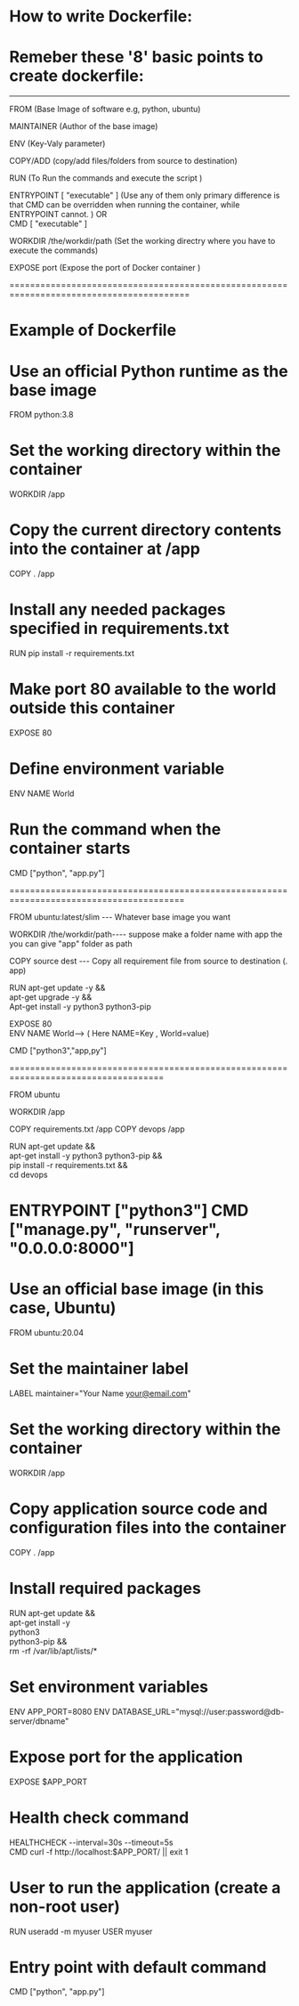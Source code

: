 # How to write Dockerfile:
# Remeber these '8' basic points to create dockerfile:
--------------------------------------------------------


FROM (Base Image of software e.g, python, ubuntu)

MAINTAINER  (Author of the base image)

ENV (Key-Valy parameter)

COPY/ADD (copy/add files/folders from source to destination)

RUN (To Run the commands and execute the script )

ENTRYPOINT [ "executable" ] (Use any of them only  primary difference is that CMD can be overridden when running the container, while ENTRYPOINT cannot. )
    OR                      
CMD [ "executable" ]            

WORKDIR /the/workdir/path (Set the working directry where you have to execute the commands)

EXPOSE port (Expose the port of Docker container )

=========================================================================================

# Example of Dockerfile

# Use an official Python runtime as the base image
FROM python:3.8

# Set the working directory within the container
WORKDIR /app

# Copy the current directory contents into the container at /app
COPY . /app

# Install any needed packages specified in requirements.txt
RUN pip install -r requirements.txt

# Make port 80 available to the world outside this container
EXPOSE 80

# Define environment variable
ENV NAME World

# Run the command when the container starts
CMD ["python", "app.py"]

========================================================================================

FROM ubuntu:latest/slim --- Whatever base image you want

WORKDIR /the/workdir/path---- suppose make a folder name with app the you can give "app" folder as path

COPY source dest --- Copy all requirement file from source to destination (. app) 

RUN apt-get update -y && \
     apt-get upgrade -y && \
     Apt-get install -y python3 python3-pip

EXPOSE 80  
ENV NAME World--> ( Here NAME=Key , World=value)

CMD ["python3","app,py"]

====================================================================================

FROM ubuntu

WORKDIR /app

COPY requirements.txt /app
COPY devops /app

RUN apt-get update && \
    apt-get install -y python3 python3-pip && \
    pip install -r requirements.txt && \
    cd devops

ENTRYPOINT ["python3"]
CMD ["manage.py", "runserver", "0.0.0.0:8000"]
=====================================================================

# Use an official base image (in this case, Ubuntu)
FROM ubuntu:20.04

# Set the maintainer label
LABEL maintainer="Your Name <your@email.com>"

# Set the working directory within the container
WORKDIR /app

# Copy application source code and configuration files into the container
COPY . /app

# Install required packages
RUN apt-get update && \
    apt-get install -y \
        python3 \
        python3-pip && \
    rm -rf /var/lib/apt/lists/*

# Set environment variables
ENV APP_PORT=8080
ENV DATABASE_URL="mysql://user:password@db-server/dbname"

# Expose port for the application
EXPOSE $APP_PORT

# Health check command
HEALTHCHECK --interval=30s --timeout=5s \
  CMD curl -f http://localhost:$APP_PORT/ || exit 1

# User to run the application (create a non-root user)
RUN useradd -m myuser
USER myuser

# Entry point with default command
CMD ["python", "app.py"]


